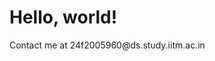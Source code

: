 <!DOCTYPE html>
<html>
  <head>
    <title>My Page</title>
  </head>
  <body>
    <h1>Hello, world!</h1>
    <p>Contact me at <!--email_off-->24f2005960@ds.study.iitm.ac.in<!--/email_off--></p>
  </body>
</html>
